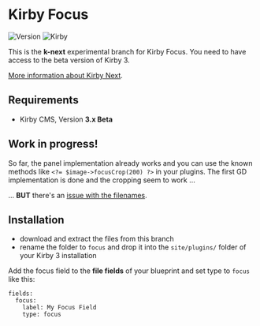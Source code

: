 # Kirby Focus

![Version](https://img.shields.io/badge/Version-0.1.0-orange.svg) ![Kirby](https://img.shields.io/badge/Kirby-3.x-red.svg)

This is the **k-next** experimental branch for Kirby Focus. You need to have access to the beta version of Kirby 3.

[More information about Kirby Next](https://getkirby.com/next).



## Requirements

+ Kirby CMS, Version **3.x Beta**

## Work in progress!

So far, the panel implementation already works and you can use the known methods like `<?= $image->focusCrop(200) ?>` in your plugins. The first GD implementation is done and the cropping seem to work …

… **BUT** there's an [issue with the filenames](https://github.com/k-next/kirby/issues/860).


## Installation

+ download and extract the files from this branch
+ rename the folder to `focus` and drop it into the `site/plugins/` folder of your Kirby 3 installation

Add the focus field to the **file fields** of your blueprint and set type to `focus` like this:

```
fields:
  focus:
    label: My Focus Field
    type: focus
```
